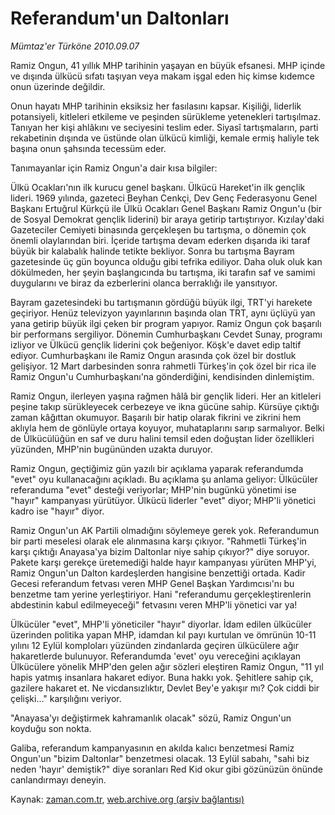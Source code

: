 # Referandum'un Daltonları

*Mümtaz'er Türköne 2010.09.07*

<td class="columnist-detail">
<p>Ramiz Ongun, 41 yıllık MHP tarihinin yaşayan en büyük efsanesi. MHP içinde ve dışında ülkücü sıfatı taşıyan veya makam işgal eden hiç kimse kıdemce onun üzerinde değildir.</p>
<p>
<div id="haberMetinDiv">
<p>Onun hayatı MHP tarihinin eksiksiz her fasılasını kapsar. Kişiliği, liderlik potansiyeli, kitleleri etkileme ve peşinden sürükleme yetenekleri tartışılmaz. Tanıyan her kişi ahlâkını ve seciyesini teslim eder. Siyasî tartışmaların, parti rekabetinin dışında ve üstünde olan ülkücü kimliği, kemale ermiş haliyle tek başına onun şahsında tecessüm eder.
<p>Tanımayanlar için Ramiz Ongun'a dair kısa bilgiler:
<p>Ülkü Ocakları'nın ilk kurucu genel başkanı. Ülkücü Hareket'in ilk gençlik lideri. 1969 yılında, gazeteci Beyhan Cenkçi, Dev Genç Federasyonu Genel Başkanı Ertuğrul Kürkçü ile Ülkü Ocakları Genel Başkanı Ramiz Ongun'u (bir de Sosyal Demokrat gençlik liderini) bir araya getirip tartıştırıyor. Kızılay'daki Gazeteciler Cemiyeti binasında gerçekleşen bu tartışma, o dönemin çok önemli olaylarından biri. İçeride tartışma devam ederken dışarıda iki taraf büyük bir kalabalık halinde tetikte bekliyor. Sonra bu tartışma Bayram gazetesinde üç gün boyunca olduğu gibi tefrika ediliyor. Daha oluk oluk kan dökülmeden, her şeyin başlangıcında bu tartışma, iki tarafın saf ve samimi duygularını ve biraz da ezberlerini olanca berraklığı ile yansıtıyor.
<p>Bayram gazetesindeki bu tartışmanın gördüğü büyük ilgi, TRT'yi harekete geçiriyor. Henüz televizyon yayınlarının başında olan TRT, aynı üçlüyü yan yana getirip büyük ilgi çeken bir program yapıyor. Ramiz Ongun çok başarılı bir performans sergiliyor. Dönemin Cumhurbaşkanı Cevdet Sunay, programı izliyor ve Ülkücü gençlik liderini çok beğeniyor. Köşk'e davet edip taltif ediyor. Cumhurbaşkanı ile Ramiz Ongun arasında çok özel bir dostluk gelişiyor. 12 Mart darbesinden sonra rahmetli Türkeş'in çok özel bir rica ile Ramiz Ongun'u Cumhurbaşkanı'na gönderdiğini, kendisinden dinlemiştim.
<p> Ramiz Ongun, ilerleyen yaşına rağmen hâlâ bir gençlik lideri. Her an kitleleri peşine takıp sürükleyecek cerbezeye ve ikna gücüne sahip. Kürsüye çıktığı zaman kâğıttan okumuyor. Başarılı bir hatip olarak fikrini ve zikrini hem aklıyla hem de gönlüyle ortaya koyuyor, muhataplarını sarıp sarmalıyor. Belki de Ülkücülüğün en saf ve duru halini temsil eden doğuştan lider özellikleri yüzünden, MHP'nin bugününden uzakta duruyor.
<p>Ramiz Ongun, geçtiğimiz gün yazılı bir açıklama yaparak referandumda "evet" oyu kullanacağını açıkladı. Bu açıklama şu anlama geliyor: Ülkücüler referanduma "evet" desteği veriyorlar; MHP'nin bugünkü yönetimi ise "hayır" kampanyası yürütüyor. Ülkücü liderler "evet" diyor; MHP'li yönetici kadro ise "hayır" diyor.
<p>Ramiz Ongun'un AK Partili olmadığını söylemeye gerek yok. Referandumun bir parti meselesi olarak ele alınmasına karşı çıkıyor. "Rahmetli Türkeş'in karşı çıktığı Anayasa'ya bizim Daltonlar niye sahip çıkıyor?" diye soruyor. Pakete karşı gerekçe üretemediği halde hayır kampanyası yürüten MHP'yi, Ramiz Ongun'un Dalton kardeşlerden hangisine benzettiği ortada. Kadir Gecesi referandum fetvası veren MHP Genel Başkan Yardımcısı'nı bu benzetme tam yerine yerleştiriyor. Hani "referandumu gerçekleştirenlerin abdestinin kabul edilmeyeceği" fetvasını veren MHP'li yönetici var ya!
<p>Ülkücüler "evet", MHP'li yöneticiler "hayır" diyorlar. İdam edilen ülkücüler üzerinden politika yapan MHP, idamdan kıl payı kurtulan ve ömrünün 10-11 yılını 12 Eylül komploları yüzünden zindanlarda geçiren ülkücülere ağır hakaretlerde bulunuyor. Referandumda 'evet' oyu vereceğini açıklayan Ülkücülere yönelik MHP'den gelen ağır sözleri eleştiren Ramiz Ongun, "11 yıl hapis yatmış insanlara hakaret ediyor. Buna hakkı yok. Şehitlere sahip çık, gazilere hakaret et. Ne vicdansızlıktır, Devlet Bey'e yakışır mı? Çok ciddi bir çelişki..." karşılığını veriyor.
<p>"Anayasa'yı değiştirmek kahramanlık olacak" sözü, Ramiz Ongun'un koyduğu son nokta.
<p>Galiba, referandum kampanyasının en akılda kalıcı benzetmesi Ramiz Ongun'un "bizim Daltonlar" benzetmesi olacak. 13 Eylül sabahı, "sahi biz neden 'hayır' demiştik?" diye soranları Red Kid okur gibi gözünüzün önünde canlandırmayı deneyin. </p></p></p></p></p></p></p></p></p></p></div>
</p>
<a href="http://web.archive.org/web/20110105043804/mailto:m.turkone@zaman.com.tr">
</a></td>

Kaynak: [zaman.com.tr](http://zaman.com.tr/yazar.do?yazino=1024755), [web.archive.org (arşiv bağlantısı)](http://web.archive.org/web/20110105043804/http://www.zaman.com.tr/yazar.do?yazino=1024755)
